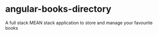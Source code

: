 # angular-books-directory
A full stack MEAN stack application to store and manage your favourite books
